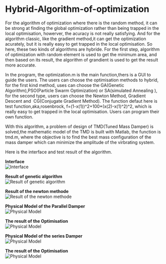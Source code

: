 # Hybrid-Algorithm-of-optimization
For the algorithm of optimization where there is the random method, it can be strong at finding the global optimization rather than being 
trapped in the local optimisation, howerver, the acuracy is not really satisfying. And  for the algorithm classic, like the gradient method,it can get the optimization acurately, but it is really easy to get trapped in the local optimisation. So here, these two kinds of algorithms are hybride. For the first step,  algorithm of optimization with random element is used to get the minimum area, and then based on its result, the algorithm of grandient is used to get the result more accurate.

In the program, the optimization.m is the main function,thers is a GUI to guide the users. The users can choose the optimisation methods to hybrid, for the first kind method, uses can choose the GA(Genetic Algorithm),PSO(Particle Swarm Optimization) or SA(simulated Annealing ), for the second type, users can choose the Newton Method, Gradient Descent and  CG(Conjugate Gradient Method). The function defaut here is test function,aka,rosenbrock, f=(1-x(1))^2+100*(x(2)-x(1)^2)^2, which is really easy to get trapped in the local optimisation. Users can program their own function. 

With this algorithm, a problem of design of TMD(Tuned Mass Damper) is solved,the mathematic model of the TMD is built with Matlab, the function is tmd.m, where the objective is to find the best mass configuration of the mass damper which can minimize the amplitude of the virbrating system. 

Here is the interface and test result of the algorithm.

**Interface**  
![Interface](https://github.com/kyle662606957/Hybrid-Algorithm-of-optimization/blob/master/Img/Interface.PNG)  


**Result of genetic algorithm**  
![Result of genetic algorithm](https://github.com/kyle662606957/Hybrid-Algorithm-of-optimization/blob/master/Img/Result%20of%20Genetic%20Algorithm.PNG)  


**Result of the newton methode**  
![Result of the newton methode](https://github.com/kyle662606957/Hybrid-Algorithm-of-optimization/blob/master/Img/result%20of%20the%20Newton%20Method.PNG) 

**Physical Model of the Parallel Damper**  
![Physical Model](https://github.com/kyle662606957/Hybrid-Algorithm-of-optimization/blob/master/Img/Damper1.png) 

**The result of the Optimisation**  
![Physical Model](https://github.com/kyle662606957/Hybrid-Algorithm-of-optimization/blob/master/Img/Result1.png) 

**Physical Model of the series Damper**  
![Physical Model](https://github.com/kyle662606957/Hybrid-Algorithm-of-optimization/blob/master/Img/damper2.png) 

**The result of the Optimisation**  
![Physical Model](https://github.com/kyle662606957/Hybrid-Algorithm-of-optimization/blob/master/Img/Result2.png) 

